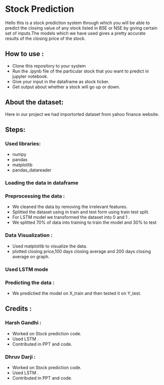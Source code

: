 # Stock Prediction

Hello this is a stock prediction system through which you will be able to predict the closing value of any stock listed in BSE or NSE by giving certain set of inputs.The models which we have used gives a pretty accurate results of the closing price of the stock.

## How to use :

* Clone this repository to your system
* Run the .ipynb file of the particular stock that you want to predict in jupyter notebook.
* Give your input in the dataframe as stock ticker.
* Get output about whether a stock will go up or down.

## About the dataset:

Here in our project we had importorted dataset from yahoo finance website. 

## Steps:


### Used libraries:

* numpy
* pandas
* matplotlib
* pandas_datareader

### Loading the data in dataframe

### Preprocessing the data :
* We cleaned the data by removing the irrelevant features.
* Splitted the dataset using in train and test form using train test split.
* For LSTM model we transformed the dataset into 0 and 1 .
* We splitted 70% of data into training to train the model and 30% to test

### Data Visualization : 
* Used matplotlib  to visualize the data.
* plotted closing price,100 days closing average and 200 days closing average on graph.

### Used LSTM mode

### Predicting the data :
* We predictied the model on X_train and then tested it on Y_test.


## Credits :
### Harsh Gandhi :
* Worked on Stock prediction code.
* Used LSTM .
* Contributed in PPT and code.

### Dhruv Darji :
* Worked on Stock prediction code.
* Used LSTM .
* Contributed in PPT and code.
